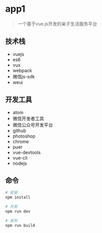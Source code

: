# app1

> 一个基于vue.js开发的亲子生活服务平台

## 技术栈
- vuejs
- es6
- vux
- webpack
- 微信js-sdk
- weui

## 开发工具
- atom
- 微信开发者工具
- 微信公众号开发平台
- github
- photoshop
- chrome
- puer
- vue-devtools
- vue-cli
- nodejs

## 命令

``` bash
# 安装
npm install

# 开发
npm run dev

# 发布
npm run build

```
